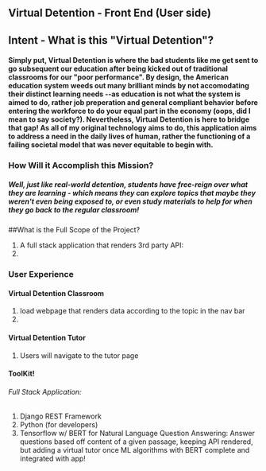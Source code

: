 ## Virtual Detention - Front End (User side)

## Intent - What is this "Virtual Detention"?
#### Simply put, Virtual Detention is where the bad students like me get sent to go subsequent our education after being kicked out of traditional classrooms for our "poor performance". By design, the American education system weeds out many brilliant minds by not accomodating their distinct learning needs --as education is not what the system is aimed to do, rather job preperation and general compliant behavior before entering the workforce to do your equal part in the economy (oops, did I mean to say society?). Nevertheless, Virtual Detention is here to bridge that gap! As all of my original technology aims to do, this application aims to address a need in the daily lives of human, rather the functioning of a failing societal model that was never equitable to begin with.

### How Will it Accomplish this Mission?
##### Well, just like real-world detention, students have free-reign over what they are learning - which means they can explore topics that maybe they weren't even being exposed to, or even study materials to help for when they go back to the regular classroom!

##What is the Full Scope of the Project?
1. A full stack application that renders 3rd party API:
2.

### User Experience
#### Virtual Detention Classroom
1. load webpage that renders data according to the topic in the nav bar
2. 
#### Virtual Detention Tutor
1. Users will navigate to the tutor page

#### ToolKit!
###### Full Stack Application:
1. Django REST Framework
2. Python (for developers)
3. Tensorflow w/ BERT for Natural Language Question Answering: Answer questions based off content of a given passage, keeping API rendered, but adding a virtual tutor once ML algorithms with BERT complete and integrated with app!
